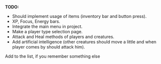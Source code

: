 <b>TODO:</b>
- Should implement usage of items (inventory bar and button press).
- XP, Focus, Energy bars.
- Integrate the main menu in project.
- Make a player type selection page.
- Attack and Heal methods of players and creatures.
- Add artificial intelligence (other creatures should move a little and when player comes by should attack him).

Add to the list, if you remember something else
